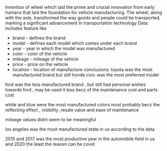 Invention of wheel which laid the prime and crucial innovation from early humans that laid the foundation for vehicle manufacturing. The wheel, along with the axle, transformed the way goods and people could be transported, marking a significant advancement in transportation technology
Data: includes feature like
  - brand - defines the brand
  - model - defines each model which comes under each brand
  - year - year in which the model was manufactured
  - color - color of the vehicle
  - mileage -  mileage of the vehicle
  - price - price on the vehicle
  - location - location of manufacture
conclusions:
  toyota was the most manufactured brand but still honda civic was the most preferred model

ford was the less manufactured brand , but still had personal wishes towards ford , may be used it less becz of the maintenance cost and parts cost

white and blue were the most manufactured colors most probably becz the reflecting effect , visibility ,resale value and ease of maintenance

mileage values didnt seem to be meaningful

los angeles was the most manufactured state in us according to the data

2015 and 2017 was the most productive year in the automobile field in us and 2020 the least the reaosn can be covid
